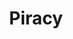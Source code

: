 ---
title: Piracy
crosslinks:
- trackers
- megalinks
- VPN
- CrackWatch
- deezloader
- DataHoarder
- kickasstorrents
- torrents
- OpenSignups
- 3dshacks
- usenet
- opendirectories
- IAmA
- Invites
- controversialiama
- WiiUHacks
- TerrariumTV
- Addons4Kodi
- haugene
---